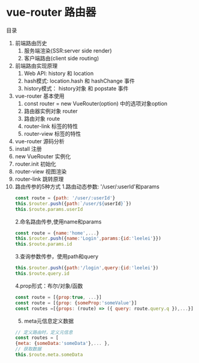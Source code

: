 # vue-router 路由器

目录

1. 前端路由历史
    1. 服务端渲染(SSR:server side render)
    1. 客户端路由(client side routing)
1. 前端路由实现原理
    1. Web API: history 和 location
    1. hash模式: location.hash 和 hashChange 事件
    1. history模式： history对象 和 popstate 事件
1. vue-router 基本使用
    1. const router = new VueRouter(option) 中的选项对象option
    1. 路由器实例对象 router
    1. 路由对象 route
    1. router-link 标签的特性
    1. router-view 标签的特性
1. vue-router 源码分析
  1. install 注册
  1. new VueRouter 实例化
  1. router.init 初始化
  1. router-view 视图渲染
  1. router-link 跳转原理
1. 路由传参的5种方式
    1.路由动态参数: '/user/:userId'和params
    ```js
    const route = {path: '/user/:userId'}
    this.$router.push({path:`/user/${userId}`})
    this.$route.params.userId
    ```
    2.命名路由传参,使用name和params
    ```js
    const route = {name:'home',...}
    this.$router.push({name:'Login',params:{id:'leelei'}})
    this.$route.params.id
    ```
    3.查询参数传参，使用path和query
    ```js
    this.$router.push({path:'/login',query:{id:'leelei'})
    this.$route.query.id
    ```
    4.prop形式：布尔/对象/函数
    ```js
    const route = [{prop:true, ...}]
    const route = [{prop: {someProp:'someValue'}] 
    const routes =[{props: (route) => ({ query: route.query.q }),...}]
    ```
    5. meta元信息定义数据
    ```js
    // 定义路由时，定义元信息
    const routes = [
    {meta: {someData:'someData'},... },
    // 获取数据
    this.$route.meta.someData
    ```